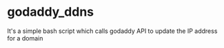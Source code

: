 # godaddy_ddns
It's a simple bash script which calls godaddy API to update the IP address for a domain
